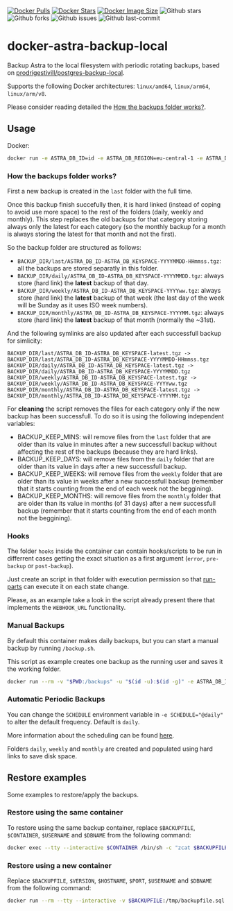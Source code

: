 [![Docker Pulls](https://badgen.net/docker/pulls/jgrehl/astra-backup-local?icon=docker&label=pulls)](https://hub.docker.com/r/jgrehl/astra-backup-local/)
[![Docker Stars](https://badgen.net/docker/stars/jgrehl/astra-backup-local?icon=docker&label=stars)](https://hub.docker.com/r/jgrehl/astra-backup-local/)
[![Docker Image Size](https://badgen.net/docker/size/jgrehl/astra-backup-local?icon=docker&label=image%20size)](https://hub.docker.com/r/jgrehl/astra-backup-local/)
![Github stars](https://badgen.net/github/stars/jgrehl/astra-backup-local?icon=github&label=stars)
![Github forks](https://badgen.net/github/forks/jgrehl/astra-backup-local?icon=github&label=forks)
![Github issues](https://img.shields.io/github/issues/jgrehl/astra-backup-local)
![Github last-commit](https://img.shields.io/github/last-commit/jgrehl/astra-backup-local)


# docker-astra-backup-local

Backup Astra to the local filesystem with periodic rotating backups, based on [prodrigestivill/postgres-backup-local](https://hub.docker.com/r/prodrigestivill/postgres-backup-local/).

Supports the following Docker architectures: `linux/amd64`, `linux/arm64`, `linux/arm/v8`.

Please consider reading detailed the [How the backups folder works?](#how-the-backups-folder-works).

## Usage

Docker:

```sh
docker run -e ASTRA_DB_ID=id -e ASTRA_DB_REGION=eu-central-1 -e ASTRA_DB_SECURE_BUNDLE_FILE=scb_path -e ASTRA_DB_KEYSPACE=keyspace -e ASTRA_DB_PASSWORD=password  jgrehl/astra-backup-local
```

### How the backups folder works?

First a new backup is created in the `last` folder with the full time.

Once this backup finish succefully then, it is hard linked (instead of coping to avoid use more space) to the rest of the folders (daily, weekly and monthly). This step replaces the old backups for that category storing always only the latest for each category (so the monthly backup for a month is always storing the latest for that month and not the first).

So the backup folder are structured as follows:

* `BACKUP_DIR/last/ASTRA_DB_ID-ASTRA_DB_KEYSPACE-YYYYMMDD-HHmmss.tgz`: all the backups are stored separatly in this folder.
* `BACKUP_DIR/daily/ASTRA_DB_ID-ASTRA_DB_KEYSPACE-YYYYMMDD.tgz`: always store (hard link) the **latest** backup of that day.
* `BACKUP_DIR/weekly/ASTRA_DB_ID-ASTRA_DB_KEYSPACE-YYYYww.tgz`: always store (hard link) the **latest** backup of that week (the last day of the week will be Sunday as it uses ISO week numbers).
* `BACKUP_DIR/monthly/ASTRA_DB_ID-ASTRA_DB_KEYSPACE-YYYYMM.tgz`: always store (hard link) the **latest** backup of that month (normally the ~31st).

And the following symlinks are also updated after each successfull backup for simlicity:

```
BACKUP_DIR/last/ASTRA_DB_ID-ASTRA_DB_KEYSPACE-latest.tgz -> BACKUP_DIR/last/ASTRA_DB_ID-ASTRA_DB_KEYSPACE-YYYYMMDD-HHmmss.tgz
BACKUP_DIR/daily/ASTRA_DB_ID-ASTRA_DB_KEYSPACE-latest.tgz -> BACKUP_DIR/daily/ASTRA_DB_ID-ASTRA_DB_KEYSPACE-YYYYMMDD.tgz
BACKUP_DIR/weekly/ASTRA_DB_ID-ASTRA_DB_KEYSPACE-latest.tgz -> BACKUP_DIR/weekly/ASTRA_DB_ID-ASTRA_DB_KEYSPACE-YYYYww.tgz
BACKUP_DIR/monthly/ASTRA_DB_ID-ASTRA_DB_KEYSPACE-latest.tgz -> BACKUP_DIR/monthly/ASTRA_DB_ID-ASTRA_DB_KEYSPACE-YYYYMM.tgz
```

For **cleaning** the script removes the files for each category only if the new backup has been successfull.
To do so it is using the following independent variables:

* BACKUP_KEEP_MINS: will remove files from the `last` folder that are older than its value in minutes after a new successfull backup without affecting the rest of the backups (because they are hard links).
* BACKUP_KEEP_DAYS: will remove files from the `daily` folder that are older than its value in days after a new successfull backup.
* BACKUP_KEEP_WEEKS: will remove files from the `weekly` folder that are older than its value in weeks after a new successfull backup (remember that it starts counting from the end of each week not the beggining).
* BACKUP_KEEP_MONTHS: will remove files from the `monthly` folder that are older than its value in months (of 31 days) after a new successfull backup (remember that it starts counting from the end of each month not the beggining).

### Hooks

The folder `hooks` inside the container can contain hooks/scripts to be run in differrent cases getting the exact situation as a first argument (`error`, `pre-backup` or `post-backup`).

Just create an script in that folder with execution permission so that [run-parts](https://manpages.debian.org/stable/debianutils/run-parts.8.en.html) can execute it on each state change.

Please, as an example take a look in the script already present there that implements the `WEBHOOK_URL` functionality.

### Manual Backups

By default this container makes daily backups, but you can start a manual backup by running `/backup.sh`.

This script as example creates one backup as the running user and saves it the working folder.

```sh
docker run --rm -v "$PWD:/backups" -u "$(id -u):$(id -g)" -e ASTRA_DB_ID=id -e ASTRA_DB_REGION=eu-central-1 -e ASTRA_DB_SECURE_BUNDLE_FILE=scb_path -e ASTRA_DB_KEYSPACE=keyspace -e ASTRA_DB_PASSWORD=password  jgrehl/astra-backup-local /backup.sh
```

### Automatic Periodic Backups

You can change the `SCHEDULE` environment variable in `-e SCHEDULE="@daily"` to alter the default frequency. Default is `daily`.

More information about the scheduling can be found [here](http://godoc.org/github.com/robfig/cron#hdr-Predefined_schedules).

Folders `daily`, `weekly` and `monthly` are created and populated using hard links to save disk space.

## Restore examples

Some examples to restore/apply the backups.

### Restore using the same container

To restore using the same backup container, replace `$BACKUPFILE`, `$CONTAINER`, `$USERNAME` and `$DBNAME` from the following command:

```sh
docker exec --tty --interactive $CONTAINER /bin/sh -c "zcat $BACKUPFILE | psql --username=$USERNAME --dbname=$DBNAME -W"
```

### Restore using a new container

Replace `$BACKUPFILE`, `$VERSION`, `$HOSTNAME`, `$PORT`, `$USERNAME` and `$DBNAME` from the following command:

```sh
docker run --rm --tty --interactive -v $BACKUPFILE:/tmp/backupfile.sql.gz postgres:$VERSION /bin/sh -c "zcat /tmp/backupfile.sql.gz | psql --host=$HOSTNAME --port=$PORT --username=$USERNAME --dbname=$DBNAME -W"
```
